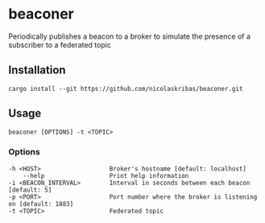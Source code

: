 # beaconer

Periodically publishes a beacon to a broker to simulate the presence of a subscriber to a federated
topic

## Installation

```
cargo install --git https://github.com/nicolaskribas/beaconer.git
```

## Usage

```
beaconer [OPTIONS] -t <TOPIC>
```

### Options

```
-h <HOST>                   Broker's hostname [default: localhost]
    --help                  Print help information
-i <BEACON_INTERVAL>        Interval in seconds between each beacon [default: 5]
-p <PORT>                   Port number where the broker is listening on [default: 1883]
-t <TOPIC>                  Federated topic
```
